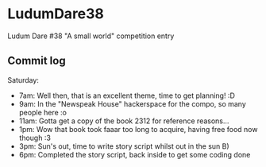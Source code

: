 # LudumDare38
Ludum Dare #38 "A small world" competition entry

## Commit log
Saturday:
* 7am:  Well then, that is an excellent theme, time to get planning! :D
* 9am:  In the "Newspeak House" hackerspace for the compo, so many people here :o
* 11am: Gotta get a copy of the book 2312 for reference reasons...
* 1pm:  Wow that book took faaar too long to acquire, having free food now though :3
* 3pm:  Sun's out, time to write story script whilst out in the sun B)
* 6pm:  Completed the story script, back inside to get some coding done
